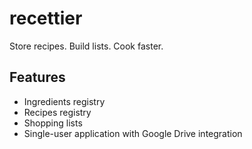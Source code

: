 # recettier

Store recipes. Build lists. Cook faster.

## Features

- Ingredients registry
- Recipes registry
- Shopping lists
- Single-user application with Google Drive integration
